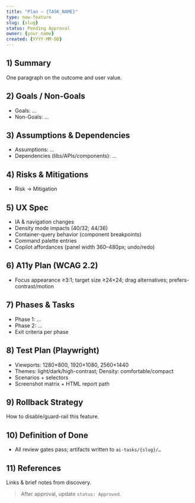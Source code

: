 ```yaml
---
title: "Plan – {TASK_NAME}"
type: new-feature
slug: {slug}
status: Pending Approval
owner: {your_name}
created: {YYYY-MM-DD}
---
```


## 1) Summary
One paragraph on the outcome and user value.

## 2) Goals / Non-Goals
- Goals: …
- Non-Goals: …

## 3) Assumptions & Dependencies
- Assumptions: …
- Dependencies (libs/APIs/components): …

## 4) Risks & Mitigations
- Risk → Mitigation

## 5) UX Spec
- IA & navigation changes
- Density mode impacts (40/32; 44/36)
- Container-query behavior (component breakpoints)
- Command palette entries
- Copilot affordances (panel width 360–480px; undo/redo)

## 6) A11y Plan (WCAG 2.2)
- Focus appearance ≥3:1; target size ≥24×24; drag alternatives; prefers-contrast/motion

## 7) Phases & Tasks
- Phase 1: …
- Phase 2: …
- Exit criteria per phase

## 8) Test Plan (Playwright)
- Viewports: 1280×800, 1920×1080, 2560×1440
- Themes: light/dark/high-contrast; Density: comfortable/compact
- Scenarios + selectors
- Screenshot matrix + HTML report path

## 9) Rollback Strategy
How to disable/guard-rail this feature.

## 10) Definition of Done
- All review gates pass; artifacts written to `ai-tasks/{slug}/…`

## 11) References
Links & brief notes from discovery.

> After approval, update `status: Approved`.
